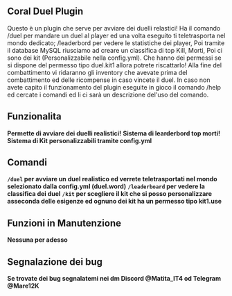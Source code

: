 ## Coral Duel Plugin

Questo è un plugin che serve per avviare dei duelli relastici!
Ha il comando 
/duel per mandare un duel al player ed una volta eseguito ti teletrasporta nel mondo dedicato;
/leaderbord per vedere le statistiche dei player,
Poi tramite il database MySQL riusciamo ad creare un classifica di top Kill, Morti, 
Poi ci sono dei kit (Personalizzabile nella config.yml). Che hanno dei permessi se si dispone del permesso tipo duel.kit1 allora potrete riscattarlo!
Alla fine del combattimento vi ridaranno gli inventory che avevate prima del combattimento ed delle ricompense in caso vincete il duel.
In caso non avete capito il funzionamento del plugin eseguite in gioco il comando /help ed cercate i comandi ed li ci sarà un descrizione del'uso del comando.


## Funzionalita
**Permette di avviare dei duelli realistici!**
**Sistema di learderbord top morti!**
**Sistema di Kit personalizzabili tramite config.yml**


## Comandi
**`/duel` per avviare un duel realistico ed verrete teletrasportati nel mondo selezionato dalla config.yml (duel.word)**
**`/leaderboard` per vedere la classifica dei duel**
**`/kit` per scegliere il kit che si posso personalizzare asseconda delle esigenze ed ognuno dei kit ha un permesso tipo kit1.use**

## Funzioni in Manutenzione
**Nessuna per adesso**

## Segnalazione dei bug
**Se trovate dei bug segnalatemi nei dm Discord @Matita_IT4 od Telegram @Mare12K**
